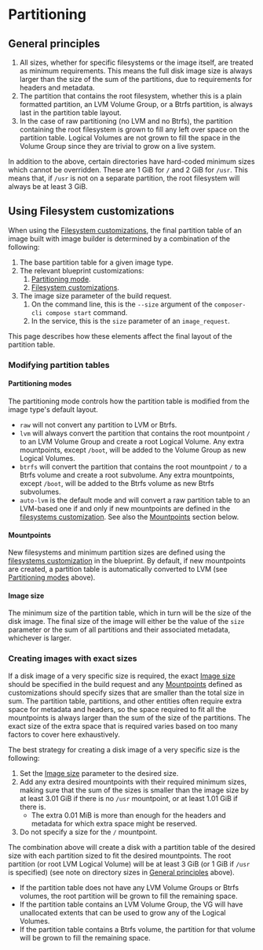 # Partitioning

## General principles

1. All sizes, whether for specific filesystems or the image itself, are treated as minimum requirements. This means the full disk image size is always larger than the size of the sum of the partitions, due to requirements for headers and metadata.
2. The partition that contains the root filesystem, whether this is a plain formatted partition, an LVM Volume Group, or a Btrfs partition, is always last in the partition table layout.
3. In the case of raw partitioning (no LVM and no Btrfs), the partition containing the root filesystem is grown to fill any left over space on the partition table. Logical Volumes are not grown to fill the space in the Volume Group since they are trivial to grow on a live system.

In addition to the above, certain directories have hard-coded minimum sizes which cannot be overridden. These are 1 GiB for `/` and 2 GiB for `/usr`. This means that, if `/usr` is not on a separate partition, the root filesystem will always be at least 3 GiB.

## Using Filesystem customizations

When using the [Filesystem customizations](blueprint-reference#filesystems), the final partition table of an image built with image builder is determined by a combination of the following:
1. The base partition table for a given image type.
2. The relevant blueprint customizations:
    1. [Partitioning mode](blueprint-reference#partitioning-mode).
    2. [Filesystem customizations](blueprint-reference#filesystems).
3. The image size parameter of the build request.
    1. On the command line, this is the `--size` argument of the `composer-cli compose start` command.
    2. In the service, this is the `size` parameter of an `image_request`.

This page describes how these elements affect the final layout of the partition table.

### Modifying partition tables

#### Partitioning modes

The partitioning mode controls how the partition table is modified from the image type's default layout.

- `raw` will not convert any partition to LVM or Btrfs.
- `lvm` will always convert the partition that contains the root mountpoint `/` to an LVM Volume Group and create a root Logical Volume. Any extra mountpoints, except `/boot`, will be added to the Volume Group as new Logical Volumes.
- `btrfs` will convert the partition that contains the root mountpoint `/` to a Btrfs volume and create a root subvolume. Any extra mountpoints, except `/boot`, will be added to the Btrfs volume as new Btrfs subvolumes.
- `auto-lvm` is the default mode and will convert a raw partition table to an LVM-based one if and only if new mountpoints are defined in the [filesystems customization](blueprint-reference#filesystems). See also the [Mountpoints](#mountpoints) section below.

#### Mountpoints

New filesystems and minimum partition sizes are defined using the [filesystems customization](blueprint-reference#filesystems) in the blueprint. By default, if new mountpoints are created, a partition table is automatically converted to LVM (see [Partitioning modes](#partitioning-modes) above).

#### Image size

The minimum size of the partition table, which in turn will be the size of the disk image. The final size of the image will either be the value of the `size` parameter or the sum of all partitions and their associated metadata, whichever is larger.

### Creating images with exact sizes

If a disk image of a very specific size is required, the exact [Image size](#image-size) should be specified in the build request and any [Mountpoints](#mountpoints) defined as customizations should specify sizes that are smaller than the total size in sum. The partition table, partitions, and other entities often require extra space for metadata and headers, so the space required to fit all the mountpoints is always larger than the sum of the size of the partitions. The exact size of the extra space that is required varies based on too many factors to cover here exhaustively.

The best strategy for creating a disk image of a very specific size is the following:
1. Set the [Image size](#image-size) parameter to the desired size.
2. Add any extra desired mountpoints with their required minimum sizes, making sure that the sum of the sizes is smaller than the image size by at least 3.01 GiB if there is no `/usr` mountpoint, or at least 1.01 GiB if there is.
    - The extra 0.01 MiB is more than enough for the headers and metadata for which extra space might be reserved.
3. Do not specify a size for the `/` mountpoint.

The combination above will create a disk with a partition table of the desired size with each partition sized to fit the desired mountpoints. The root partition (or root LVM Logical Volume) will be at least 3 GiB (or 1 GiB if `/usr` is specified) (see note on directory sizes in [General principles](#general-principles) above).
- If the partition table does not have any LVM Volume Groups or Btrfs volumes, the root partition will be grown to fill the remaining space.
- If the partition table contains an LVM Volume Group, the VG will have unallocated extents that can be used to grow any of the Logical Volumes.
- If the partition table contains a Btrfs volume, the partition for that volume will be grown to fill the remaining space.

